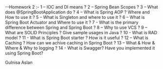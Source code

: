 --Homework 2
:-
1 – IOC and DI means ?
2 – Spring Bean Scopes ?
3 – What does @SpringBootApplication do ?
4 – What is Spring AOP ? Where and How to use it ?
5 – What is Singleton and where to use it ?
6 – What is Spring Boot Actuator and Where to use it ?
7 - What is the primary difference between Spring and Spring Boot ?
8 – Why to use VCS ?
9 – What are SOLID Principles ? Give sample usages in Java ?
10 - What is RAD model ?
11 - What is Spring Boot starter ? How is it useful ?
12 – What is Caching ? How can we achive caching in Spring Boot ?
13 – What & How & Where & Why to logging ?
14 - What is Swagger? Have you implemented it using Spring Boot?

Gulnisa Aslan
